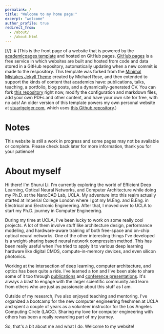 ```yaml
---
permalink: /
title: "Welcome to my home page!"
excerpt: "welcome"
author_profile: true
redirect_from: 
  - /about/
  - /about.html
---
```


[//]: # (This is the front page of a website that is powered by the [academicpages template](https://github.com/academicpages/academicpages.github.io) and hosted on GitHub pages. [GitHub pages](https://pages.github.com) is a free service in which websites are built and hosted from code and data stored in a GitHub repository, automatically updating when a new commit is made to the respository. This template was forked from the [Minimal Mistakes Jekyll Theme](https://mmistakes.github.io/minimal-mistakes/) created by Michael Rose, and then extended to support the kinds of content that academics have: publications, talks, teaching, a portfolio, blog posts, and a dynamically-generated CV. You can fork [this repository](https://github.com/academicpages/academicpages.github.io) right now, modify the configuration and markdown files, add your own PDFs and other content, and have your own site for free, with no ads! An older version of this template powers my own personal website at [stuartgeiger.com](http://stuartgeiger.com), which uses [this Github repository](https://github.com/staeiou/staeiou.github.io).)


Notes
======
This website is still a work in progress and some pages may not be available or complete. Please check back later for more information, thank you for your patience!
<!--  -->

About myself
======
Hi there! I'm Shurui Li. I'm currently exploring the world of Efficient Deep Learning, Optical Neural Networks, and Computer Architecture while doing my Ph.D. at the NanoCAD Lab, UCLA. My adventure into this realm actually started at Imperial College London where I got my M.Eng. and B.Eng. in Electrical and Electronic Engineering. After that, I moved over to UCLA to start my Ph.D. journey in Computer Engineering.

During my time at UCLA, I've been lucky to work on some really cool projects. A lot of them involve stuff like architecture design, performance modeling, and hardware-aware training of both free-space and on-chip optical neural networks. One of the other interesting things I've developed is a weight-sharing based neural network compression method. This has been really useful when I've tried to apply it to various deep learning hardware like digital CMOS, compute-in-memory devices, and even silicon photonics.

Working at the intersection of deep learning, computer architecture, and optics has been quite a ride. I've learned a ton and I've been able to share some of it too through [publications](https://shuruili.com/publications/) and [conference presentations](https://shuruili.com/talks/). It's always a blast to engage with the larger scientific community and learn from others who are just as passionate about this stuff as I am.

Outside of my research, I've also enjoyed teaching and mentoring. I've organized a bootcamp for the new computer engineering freshmen at UCLA and spent a couple of years as a volunteer instructor for the Los Angeles Computing Circle (LACC). Sharing my love for computer engineering with others has been a really rewarding part of my journey.

So, that's a bit about me and what I do. Welcome to my website!


